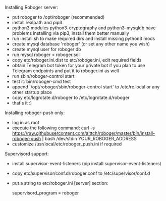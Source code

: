 Installing Roboger server:

- put roboger to /opt/roboger (recommended)
- install realpath and pip3
- python3 modules python3-cryptography and python3-mysqldb have problems
   installing via pip3, install them better manually
- run install.sh to make required dirs and install missing python3 mods
- create mysql database 'roboger' (or set any other name you wish)
- create mysql user for roboger db
- run mysql roboger < roboger.sql
- copy etc/roboger.ini.dist to etc/roboger.ini, edit required fields
- obtain Telegram bot token for your private bot if you plan to use
  Telegram endpoints and put it to roboger.ini as well
- run sbin/roboger-control start
- test it: bin/roboger-cmd test
- append '/opt/roboger/sbin/roboger-control start' to /etc/rc.local or any other
  startup place
- copy etc/logrotate.d/roboger to /etc/logrotate.d/roboger
- that's it :)

Installing roboger-push only:

- log in as root
- execute the following command: 
  curl -s https://raw.githubusercontent.com/alttch/roboger/master/bin/install-roboger-push | bash /dev/stdin YOUR_ROBOGER_ADDRESS
- customize /usr/local/etc/roboger_push.ini if required

Supervisord support:

- install supervisor-event-listeners (pip install supervisor-event-listeners)
- copy etc/supervisor/conf.d/roboger.conf to /etc/supervisor/conf.d
- put a string to etc/roboger.ini [server] section:

    supervisord_program = roboger

